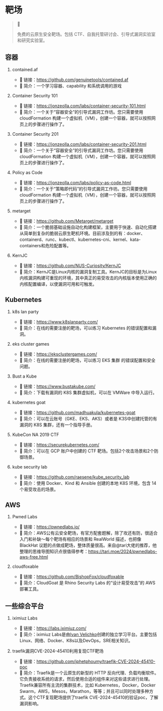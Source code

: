 # 靶场

> 🚥
>
> 免费的云原生安全靶场。包括 CTF、自我托管研讨会、引导式漏洞实验室和研究实验室。

## 容器

1. contained.af
    - 🔗 链接：<https://github.com/genuinetools/contained.af>
    - 💬 简介：一个学习容器、capability 和系统调用的游戏
1. Container Security 101

    - 🔗 链接：<https://jonzeolla.com/labs/container-security-101.html>
    - 💬 简介：一个关于“容器安全”的引导式漏洞工作坊。您只需要使用 cloudFormation 构建一个虚拟机（VM），创建一个容器，就可以按照网页上的步骤进行操作了。

1. Container Security 201

    - 🔗 链接：<https://jonzeolla.com/labs/container-security-201.html>
    - 💬 简介：一个关于“容器安全”的引导式漏洞工作坊。您只需要使用 cloudFormation 构建一个虚拟机（VM），创建一个容器，就可以按照网页上的步骤进行操作了。

1. Policy as Code

    - 🔗 链接：<https://jonzeolla.com/labs/policy-as-code.html>
    - 💬 简介：一个关于“策略即代码”的引导式漏洞工作坊。您只需要使用 cloudFormation 构建一个虚拟机（VM），创建一个容器，就可以按照网页上的步骤进行操作了。

1. metarget

    - 🔗 链接：<https://github.com/Metarget/metarget>
    - 💬 简介：一个脆弱基础设施自动化构建框架，主要用于快速、自动化搭建从简单到复杂的脆弱云原生靶机环境。目前涉及到的有：docker、containerd、runc、kubectl、kubernetes-cni、kernel、kata-containers和危险配置等。

1. KernJC

    - 🔗 链接：<https://github.com/NUS-Curiosity/KernJC>
    - 💬 简介：KernJC是Linux内核的漏洞复制工具。KernJC的目标是为Linux内核漏洞构建可重现的环境，其中真正的易受攻击的内核版本使用正确的内核配置编译，以使漏洞可用和可触发。

## Kubernetes

1. k8s lan party

    - 🔗 链接：<https://www.k8slanparty.com/>
    - 💬 简介：在线的需要注册的靶场，可以练习 Kubernetes 的错误配置和漏洞。

1. eks cluster games

    - 🔗 链接：<https://eksclustergames.com/>
    - 💬 简介：在线的需要注册的靶场，可以练习 EKS 集群 的错误配置和安全问题。

1. Bust a Kube

    - 🔗 链接：<https://www.bustakube.com/>
    - 💬 简介：下载有漏洞的 K8S 集群虚拟机，可以在 VMWare 中导入运行。

1. kubernetes goat

    - 🔗 链接：<https://github.com/madhuakula/kubernetes-goat>
    - 💬 简介：可以在云账号（GKE、EKS、AKS）或者是 K3S中创建托管的有漏洞的 K8S 集群，还有一个指导手册。

1. KubeCon NA 2019 CTF

    - 🔗 链接：<https://securekubernetes.com/>
    - 💬 简介：可以在 GCP 账户中创建的 CTF 靶场。包括2个攻击场景和2个防御场景。

1. kube security lab

    - 🔗 链接：<https://github.com/raesene/kube_security_lab>
    - 💬 简介：使用 Docker、Kind 和 Ansible 创建的本地 K8S 环境，包含 14 个易受攻击的场景。


## AWS

1. Pwned Labs

    - 🔗 链接：<https://pwnedlabs.io/>
    - 💬 简介：AWS公有云安全靶场，有官方配套题解，除了攻还有防，很适合入门和补缺～每个靶场有相应的场景和 RealWorld 描述，也把像 BlackHat 议题的点做成靶场，整体质量很高。来自@tari大佬的推荐，他整理的思维导图知识点很值得参考：<https://tari.moe/2024/pwnedlabs-aws-free.html>

1. cloudfoxable

    - 🔗 链接：<https://github.com/BishopFox/cloudfoxable>
    - 💬 简介：CloudGoat 是 Rhino Security Labs 的“设计易受攻击”的 AWS 部署工具。

## 一些综合平台

1. iximiuz Labs

    - 🔗 链接：<https://labs.iximiuz.com/>
    - 💬 简介：iximiuz Labs是由[Ivan Velichko](https://iximiuz.com/about)创建的独立学习平台。主要包括Linux、网络、Docker、K8s以及DevOps，SRE相关知识。

1. traefik漏洞CVE-2024-45410利用复现CTF靶场

    - 🔗 链接：<https://github.com/jphetphoumy/traefik-CVE-2024-45410-poc>
    - 💬 简介：Traefik是一个云原生的新型的 HTTP 反向代理、负载均衡软件。它负责接收系统的请求，然后使用合适的组件来对这些请求进行处理。Traefik兼容所有主流的集群技术，比如 Kubernetes，Docker，Docker Swarm，AWS，Mesos，Marathon，等等；并且可以同时处理多种方式。这个CTF复现靶场提供了traefik CVE-2024-45410的验证poc，了解漏洞影响。
